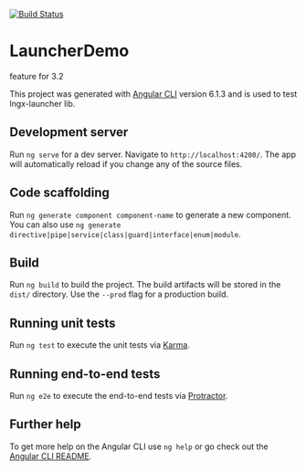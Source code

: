 [![Build Status](https://semaphoreci.com/api/v1/corinnekrych/launcher-demo/branches/master/badge.svg)](https://semaphoreci.com/corinnekrych/launcher-demo)
# LauncherDemo

feature for 3.2


This project was generated with [Angular CLI](https://github.com/angular/angular-cli) version 6.1.3 and is used to test lngx-launcher lib.

## Development server

Run `ng serve` for a dev server. Navigate to `http://localhost:4200/`. The app will automatically reload if you change any of the source files.

## Code scaffolding

Run `ng generate component component-name` to generate a new component. You can also use `ng generate directive|pipe|service|class|guard|interface|enum|module`.

## Build

Run `ng build` to build the project. The build artifacts will be stored in the `dist/` directory. Use the `--prod` flag for a production build.

## Running unit tests

Run `ng test` to execute the unit tests via [Karma](https://karma-runner.github.io).

## Running end-to-end tests

Run `ng e2e` to execute the end-to-end tests via [Protractor](http://www.protractortest.org/).

## Further help

To get more help on the Angular CLI use `ng help` or go check out the [Angular CLI README](https://github.com/angular/angular-cli/blob/master/README.md).
